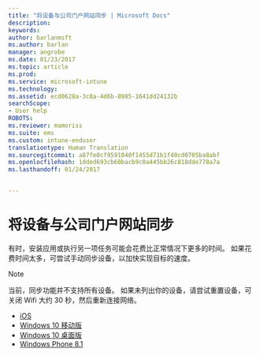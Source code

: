 ```yaml
---
title: "将设备与公司门户网站同步 | Microsoft Docs"
description: 
keywords: 
author: barlanmsft
ms.author: barlan
manager: angrobe
ms.date: 01/23/2017
ms.topic: article
ms.prod: 
ms.service: microsoft-intune
ms.technology: 
ms.assetid: ecd0628a-3c8a-4d6b-8985-1641dd24132b
searchScope:
- User help
ROBOTS: 
ms.reviewer: mamoriss
ms.suite: ems
ms.custom: intune-enduser
translationtype: Human Translation
ms.sourcegitcommit: a87fe0cf9591040f1455d71b1f40cd0705ba8abf
ms.openlocfilehash: 1dded693cb60bacb9c0a445bb26c818dde778a7a
ms.lasthandoff: 01/24/2017


---
```



# <a name="sync-your-device-with-the-company-portal-website"></a>将设备与公司门户网站同步

有时，安装应用或执行另一项任务可能会花费比正常情况下更多的时间。 如果花费时间太多，可尝试手动同步设备，以加快实现目标的速度。

> [!Note]
> 当前，同步功能并不支持所有设备。 如果未列出你的设备，请尝试重置设备，可关闭 Wifi 大约 30 秒，然后重新连接网络。

* [iOS](sync-your-device-manually-ios.md)
* [Windows 10 移动版](sync-your-device-manually-windows.md#windows-10-mobile)
* [Windows 10 桌面版](sync-your-device-manually-windows.md#windows-10-desktop)
* [Windows Phone 8.1](sync-your-device-manually-windows.md#windows-phone-81)

